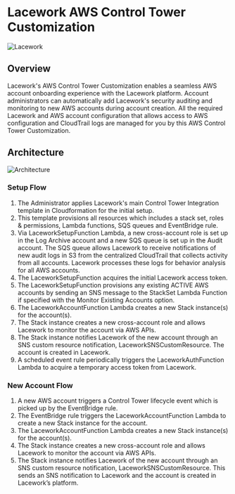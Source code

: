 # Lacework AWS Control Tower Customization

![Lacework](https://www.lacework.com/wp-content/uploads/2021/08/Lacework_Logo_RGB_01-1.svg)

## Overview
Lacework's AWS Control Tower Customization enables a seamless AWS account onboarding experience with the Lacework platform. Account administrators can automatically add Lacework's security auditing and monitoring to new AWS accounts during account creation. All the required Lacework and AWS account configuration that allows access to AWS configuration and CloudTrail logs are managed for you by this AWS Control Tower Customization.

## Architecture
![Architecture](https://drive.google.com/uc?export=view&id=17sbG56iMDkwxWXkhKCBXF46lWdoGPFdR)

### Setup Flow

1. The Administrator applies Lacework's main Control Tower Integration template in Cloudformation for the initial setup.
2. This template provisions all resources which includes a stack set, roles & permissions, Lambda functions, SQS queues and EventBridge rule.
3. Via LaceworkSetupFunction Lambda, a new cross-account role is set up in the Log Archive account and a new SQS queue is set up in the Audit account. The SQS queue allows Lacework to receive notifications of new audit logs in S3 from the centralized CloudTrail that collects activity from all accounts. Lacework processes these logs for behavior analysis for all AWS accounts.
4. The LaceworkSetupFunction acquires the initial Lacework access token.
5. The LaceworkSetupFunction provisions any existing ACTIVE AWS accounts by sending an SNS message to the StackSet Lambda Function if specified with the Monitor Existing Accounts option.
6. The LaceworkAccountFunction Lambda creates a new Stack instance(s) for the account(s).
7. The Stack instance creates a new cross-account role and allows Lacework to monitor the account via AWS APIs.
8. The Stack instance notifies Lacework of the new account through an SNS custom resource notification, LaceworkSNSCustomResource. The account is created in Lacework.
9. A scheduled event rule periodically triggers the LaceworkAuthFunction Lambda to acquire a temporary access token from Lacework.

### New Account Flow

1. A new AWS account triggers a Control Tower lifecycle event which is picked up by the EventBridge rule.
2. The EventBridge rule triggers the LaceworkAccountFunction Lambda to create a new Stack instance for the account.
3. The LaceworkAccountFunction Lambda creates a new Stack instance(s) for the account(s).
4. The Stack instance creates a new cross-account role and allows Lacework to monitor the account via AWS APIs.
5. The Stack instance notifies Lacework of the new account through an SNS custom resource notification, LaceworkSNSCustomResource. This sends an SNS notification to Lacework and the account is created in Lacework’s platform.
